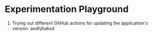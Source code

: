 # Experimentation Playground

1. Trying out different GitHub actions for updating the application's version.
asdhjhaksd